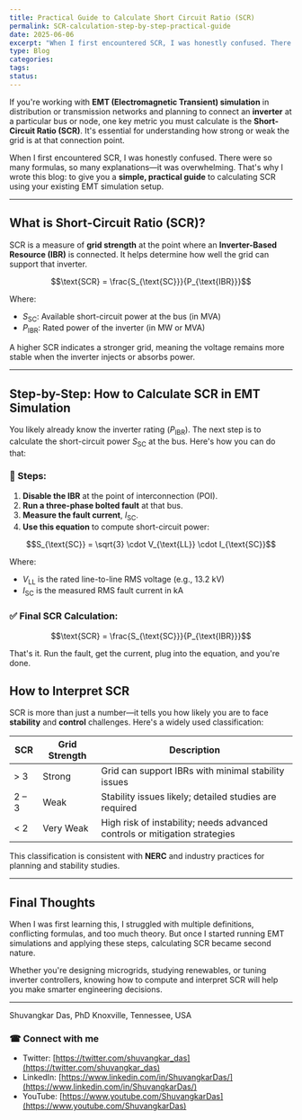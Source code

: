 ```yaml
---
title: Practical Guide to Calculate Short Circuit Ratio (SCR)
permalink: SCR-calculation-step-by-step-practical-guide
date: 2025-06-06
excerpt: "When I first encountered SCR, I was honestly confused. There were so many formulas, so many explanations—it was overwhelming. That's why I wrote this blog: to give you a simple, practical guide to calculating SCR using your existing EMT simulation setup."
type: Blog
categories: 
tags: 
status:
---
```


If you're working with **EMT (Electromagnetic Transient) simulation** in distribution or transmission networks and planning to connect an **inverter** at a particular bus or node, one key metric you must calculate is the **Short-Circuit Ratio (SCR)**. It's essential for understanding how strong or weak the grid is at that connection point.

When I first encountered SCR, I was honestly confused. There were so many formulas, so many explanations—it was overwhelming. That's why I wrote this blog: to give you a **simple, practical guide** to calculating SCR using your existing EMT simulation setup.

---
## What is Short-Circuit Ratio (SCR)?

SCR is a measure of **grid strength** at the point where an **Inverter-Based Resource (IBR)** is connected. It helps determine how well the grid can support that inverter.

$$\text{SCR} = \frac{S_{\text{SC}}}{P_{\text{IBR}}}$$

Where:

- $S_{\text{SC}}$: Available short-circuit power at the bus (in MVA)
- $P_{\text{IBR}}$: Rated power of the inverter (in MW or MVA)

A higher SCR indicates a stronger grid, meaning the voltage remains more stable when the inverter injects or absorbs power.

---
## Step-by-Step: How to Calculate SCR in EMT Simulation

You likely already know the inverter rating ($P_{\text{IBR}}$). The next step is to calculate the short-circuit power $S_{\text{SC}}$ at the bus. Here's how you can do that:

### 🔧 Steps:

1. **Disable the IBR** at the point of interconnection (POI).
2. **Run a three-phase bolted fault** at that bus.
3. **Measure the fault current**, $I_{\text{SC}}$.
4. **Use this equation** to compute short-circuit power:

$$S_{\text{SC}} = \sqrt{3} \cdot V_{\text{LL}} \cdot I_{\text{SC}}$$

Where:

- $V_{\text{LL}}$ is the rated line-to-line RMS voltage (e.g., 13.2 kV)
- $I_{\text{SC}}$ is the measured RMS fault current in kA

### ✅ Final SCR Calculation:

$$\text{SCR} = \frac{S_{\text{SC}}}{P_{\text{IBR}}}$$

That's it. Run the fault, get the current, plug into the equation, and you're done.
## How to Interpret SCR

SCR is more than just a number—it tells you how likely you are to face **stability** and **control** challenges. Here's a widely used classification:

|**SCR**|**Grid Strength**|**Description**|
|---|---|---|
|> 3|Strong|Grid can support IBRs with minimal stability issues|
|2 – 3|Weak|Stability issues likely; detailed studies are required|
|< 2|Very Weak|High risk of instability; needs advanced controls or mitigation strategies|

This classification is consistent with **NERC** and industry practices for planning and stability studies.

---

## Final Thoughts

When I was first learning this, I struggled with multiple definitions, conflicting formulas, and too much theory. But once I started running EMT simulations and applying these steps, calculating SCR became second nature.

Whether you're designing microgrids, studying renewables, or tuning inverter controllers, knowing how to compute and interpret SCR will help you make smarter engineering decisions.

---

Shuvangkar Das, PhD
Knoxville, Tennessee, USA


### ☎ Connect with me
- Twitter: [https://twitter.com/shuvangkar_das](https://twitter.com/shuvangkar_das)
- LinkedIn: [https://www.linkedin.com/in/ShuvangkarDas/](https://www.linkedin.com/in/ShuvangkarDas/)
- YouTube: [https://www.youtube.com/ShuvangkarDas](https://www.youtube.com/ShuvangkarDas)
